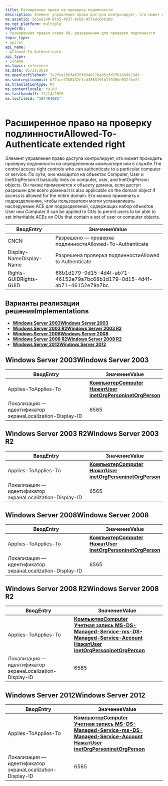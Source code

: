 ```yaml
---
title: Расширенное право на проверку подлинности
description: Элемент управления право доступа контролирует, кто может проходить проверку подлинности на определенном компьютере или в службе.
ms.assetid: 265e6240-0fb5-4037-8c66-05fadc646100
ms.tgt_platform: multiple
keywords:
- Расширенная правая схема AD, разрешенная для проверки подлинности
topic_type:
- apiref
api_name:
- Allowed-To-Authenticate
api_type:
- Schema
ms.topic: reference
ms.date: 05/31/2018
ms.openlocfilehash: 7c2fca1b6f4670fd340170ed5cfd1f0160d61945
ms.sourcegitcommit: b77ace27b0432e7cd3863191b11926be032fbe2f
ms.translationtype: MT
ms.contentlocale: ru-RU
ms.lasthandoff: 12/14/2020
ms.locfileid: "104494085"
---
```

# <a name="allowed-to-authenticate-extended-right"></a><span data-ttu-id="50a99-104">Расширенное право на проверку подлинности</span><span class="sxs-lookup"><span data-stu-id="50a99-104">Allowed-To-Authenticate extended right</span></span>

<span data-ttu-id="50a99-105">Элемент управления право доступа контролирует, кто может проходить проверку подлинности на определенном компьютере или в службе.</span><span class="sxs-lookup"><span data-stu-id="50a99-105">The control access right controls who can authenticate to a particular computer or service.</span></span> <span data-ttu-id="50a99-106">По сути, оно находится на объектах Computer, User и InetOrgPerson.</span><span class="sxs-lookup"><span data-stu-id="50a99-106">It basically lives on computer, user, and InetOrgPerson objects.</span></span> <span data-ttu-id="50a99-107">Он также применяется к объекту домена, если доступ разрешен для всего домена.</span><span class="sxs-lookup"><span data-stu-id="50a99-107">It is also applicable on the domain object if access is allowed for the entire domain.</span></span> <span data-ttu-id="50a99-108">Его можно применить к подразделениям, чтобы пользователи могли устанавливать наследуемые ACE для подразделений, содержащих набор объектов User или Computer.</span><span class="sxs-lookup"><span data-stu-id="50a99-108">It can be applied to OUs to permit users to be able to set inheritable ACEs on OUs that contain a set of user or computer objects.</span></span>



| <span data-ttu-id="50a99-109">Ввод</span><span class="sxs-lookup"><span data-stu-id="50a99-109">Entry</span></span> | <span data-ttu-id="50a99-110">Значение</span><span class="sxs-lookup"><span data-stu-id="50a99-110">Value</span></span> |
|--------------|--------------------------------------|
| <span data-ttu-id="50a99-111">CN</span><span class="sxs-lookup"><span data-stu-id="50a99-111">CN</span></span>           | <span data-ttu-id="50a99-112">Разрешено — проверка подлинности</span><span class="sxs-lookup"><span data-stu-id="50a99-112">Allowed-To-Authenticate</span></span>              |
| <span data-ttu-id="50a99-113">Display-Name</span><span class="sxs-lookup"><span data-stu-id="50a99-113">Display-Name</span></span> | <span data-ttu-id="50a99-114">Разрешена проверка подлинности</span><span class="sxs-lookup"><span data-stu-id="50a99-114">Allowed to Authenticate</span></span>              |
| <span data-ttu-id="50a99-115">Rights-GUID</span><span class="sxs-lookup"><span data-stu-id="50a99-115">Rights-GUID</span></span>  | <span data-ttu-id="50a99-116">68b1d179-0d15-4d4f-ab71-46152e79a7bc</span><span class="sxs-lookup"><span data-stu-id="50a99-116">68b1d179-0d15-4d4f-ab71-46152e79a7bc</span></span> |



## <a name="implementations"></a><span data-ttu-id="50a99-117">Варианты реализации решения</span><span class="sxs-lookup"><span data-stu-id="50a99-117">Implementations</span></span>

-   [<span data-ttu-id="50a99-118">**Windows Server 2003**</span><span class="sxs-lookup"><span data-stu-id="50a99-118">**Windows Server 2003**</span></span>](#windows-server-2003)
-   [<span data-ttu-id="50a99-119">**Windows Server 2003 R2**</span><span class="sxs-lookup"><span data-stu-id="50a99-119">**Windows Server 2003 R2**</span></span>](#windows-server-2003-r2)
-   [<span data-ttu-id="50a99-120">**Windows Server 2008**</span><span class="sxs-lookup"><span data-stu-id="50a99-120">**Windows Server 2008**</span></span>](#windows-server-2008)
-   [<span data-ttu-id="50a99-121">**Windows Server 2008 R2**</span><span class="sxs-lookup"><span data-stu-id="50a99-121">**Windows Server 2008 R2**</span></span>](#windows-server-2008-r2)
-   [<span data-ttu-id="50a99-122">**Windows Server 2012**</span><span class="sxs-lookup"><span data-stu-id="50a99-122">**Windows Server 2012**</span></span>](#windows-server-2012)

## <a name="windows-server-2003"></a><span data-ttu-id="50a99-123">Windows Server 2003</span><span class="sxs-lookup"><span data-stu-id="50a99-123">Windows Server 2003</span></span>



| <span data-ttu-id="50a99-124">Ввод</span><span class="sxs-lookup"><span data-stu-id="50a99-124">Entry</span></span> | <span data-ttu-id="50a99-125">Значение</span><span class="sxs-lookup"><span data-stu-id="50a99-125">Value</span></span> |
|-------------------------|---------------------------------------------------------------------------------------------------------------------------------|
| <span data-ttu-id="50a99-126">Applies-To</span><span class="sxs-lookup"><span data-stu-id="50a99-126">Applies-To</span></span>              | [<span data-ttu-id="50a99-127">**Компьютер**</span><span class="sxs-lookup"><span data-stu-id="50a99-127">**Computer**</span></span>](c-computer.md)<br/> [<span data-ttu-id="50a99-128">**Нажат**</span><span class="sxs-lookup"><span data-stu-id="50a99-128">**User**</span></span>](c-user.md)<br/> [<span data-ttu-id="50a99-129">**inetOrgPerson**</span><span class="sxs-lookup"><span data-stu-id="50a99-129">**inetOrgPerson**</span></span>](c-inetorgperson.md)<br/> |
| <span data-ttu-id="50a99-130">Локализация — идентификатор экрана</span><span class="sxs-lookup"><span data-stu-id="50a99-130">Localization-Display-ID</span></span> | <span data-ttu-id="50a99-131">65</span><span class="sxs-lookup"><span data-stu-id="50a99-131">65</span></span>                                                                                                                              |



## <a name="windows-server-2003-r2"></a><span data-ttu-id="50a99-132">Windows Server 2003 R2</span><span class="sxs-lookup"><span data-stu-id="50a99-132">Windows Server 2003 R2</span></span>



| <span data-ttu-id="50a99-133">Ввод</span><span class="sxs-lookup"><span data-stu-id="50a99-133">Entry</span></span> | <span data-ttu-id="50a99-134">Значение</span><span class="sxs-lookup"><span data-stu-id="50a99-134">Value</span></span> |
|-------------------------|---------------------------------------------------------------------------------------------------------------------------------|
| <span data-ttu-id="50a99-135">Applies-To</span><span class="sxs-lookup"><span data-stu-id="50a99-135">Applies-To</span></span>              | [<span data-ttu-id="50a99-136">**Компьютер**</span><span class="sxs-lookup"><span data-stu-id="50a99-136">**Computer**</span></span>](c-computer.md)<br/> [<span data-ttu-id="50a99-137">**Нажат**</span><span class="sxs-lookup"><span data-stu-id="50a99-137">**User**</span></span>](c-user.md)<br/> [<span data-ttu-id="50a99-138">**inetOrgPerson**</span><span class="sxs-lookup"><span data-stu-id="50a99-138">**inetOrgPerson**</span></span>](c-inetorgperson.md)<br/> |
| <span data-ttu-id="50a99-139">Локализация — идентификатор экрана</span><span class="sxs-lookup"><span data-stu-id="50a99-139">Localization-Display-ID</span></span> | <span data-ttu-id="50a99-140">65</span><span class="sxs-lookup"><span data-stu-id="50a99-140">65</span></span>                                                                                                                              |



## <a name="windows-server-2008"></a><span data-ttu-id="50a99-141">Windows Server 2008</span><span class="sxs-lookup"><span data-stu-id="50a99-141">Windows Server 2008</span></span>



| <span data-ttu-id="50a99-142">Ввод</span><span class="sxs-lookup"><span data-stu-id="50a99-142">Entry</span></span> | <span data-ttu-id="50a99-143">Значение</span><span class="sxs-lookup"><span data-stu-id="50a99-143">Value</span></span> |
|-------------------------|---------------------------------------------------------------------------------------------------------------------------------|
| <span data-ttu-id="50a99-144">Applies-To</span><span class="sxs-lookup"><span data-stu-id="50a99-144">Applies-To</span></span>              | [<span data-ttu-id="50a99-145">**Компьютер**</span><span class="sxs-lookup"><span data-stu-id="50a99-145">**Computer**</span></span>](c-computer.md)<br/> [<span data-ttu-id="50a99-146">**Нажат**</span><span class="sxs-lookup"><span data-stu-id="50a99-146">**User**</span></span>](c-user.md)<br/> [<span data-ttu-id="50a99-147">**inetOrgPerson**</span><span class="sxs-lookup"><span data-stu-id="50a99-147">**inetOrgPerson**</span></span>](c-inetorgperson.md)<br/> |
| <span data-ttu-id="50a99-148">Локализация — идентификатор экрана</span><span class="sxs-lookup"><span data-stu-id="50a99-148">Localization-Display-ID</span></span> | <span data-ttu-id="50a99-149">65</span><span class="sxs-lookup"><span data-stu-id="50a99-149">65</span></span>                                                                                                                              |



## <a name="windows-server-2008-r2"></a><span data-ttu-id="50a99-150">Windows Server 2008 R2</span><span class="sxs-lookup"><span data-stu-id="50a99-150">Windows Server 2008 R2</span></span>



| <span data-ttu-id="50a99-151">Ввод</span><span class="sxs-lookup"><span data-stu-id="50a99-151">Entry</span></span> | <span data-ttu-id="50a99-152">Значение</span><span class="sxs-lookup"><span data-stu-id="50a99-152">Value</span></span> |
|-------------------------|------------------------------------------------------------------------------------------------------------------------------------------------------------------------------------------------------------------|
| <span data-ttu-id="50a99-153">Applies-To</span><span class="sxs-lookup"><span data-stu-id="50a99-153">Applies-To</span></span>              | [<span data-ttu-id="50a99-154">**Компьютер**</span><span class="sxs-lookup"><span data-stu-id="50a99-154">**Computer**</span></span>](c-computer.md)<br/> [<span data-ttu-id="50a99-155">**Учетная запись MS-DS-Managed-Service-**</span><span class="sxs-lookup"><span data-stu-id="50a99-155">**ms-DS-Managed-Service-Account**</span></span>](c-msds-managedserviceaccount.md)<br/> [<span data-ttu-id="50a99-156">**Нажат**</span><span class="sxs-lookup"><span data-stu-id="50a99-156">**User**</span></span>](c-user.md)<br/> [<span data-ttu-id="50a99-157">**inetOrgPerson**</span><span class="sxs-lookup"><span data-stu-id="50a99-157">**inetOrgPerson**</span></span>](c-inetorgperson.md)<br/> |
| <span data-ttu-id="50a99-158">Локализация — идентификатор экрана</span><span class="sxs-lookup"><span data-stu-id="50a99-158">Localization-Display-ID</span></span> | <span data-ttu-id="50a99-159">65</span><span class="sxs-lookup"><span data-stu-id="50a99-159">65</span></span>                                                                                                                                                                                                               |



## <a name="windows-server-2012"></a><span data-ttu-id="50a99-160">Windows Server 2012</span><span class="sxs-lookup"><span data-stu-id="50a99-160">Windows Server 2012</span></span>



| <span data-ttu-id="50a99-161">Ввод</span><span class="sxs-lookup"><span data-stu-id="50a99-161">Entry</span></span> | <span data-ttu-id="50a99-162">Значение</span><span class="sxs-lookup"><span data-stu-id="50a99-162">Value</span></span> |
|-------------------------|------------------------------------------------------------------------------------------------------------------------------------------------------------------------------------------------------------------|
| <span data-ttu-id="50a99-163">Applies-To</span><span class="sxs-lookup"><span data-stu-id="50a99-163">Applies-To</span></span>              | [<span data-ttu-id="50a99-164">**Компьютер**</span><span class="sxs-lookup"><span data-stu-id="50a99-164">**Computer**</span></span>](c-computer.md)<br/> [<span data-ttu-id="50a99-165">**Учетная запись MS-DS-Managed-Service-**</span><span class="sxs-lookup"><span data-stu-id="50a99-165">**ms-DS-Managed-Service-Account**</span></span>](c-msds-managedserviceaccount.md)<br/> [<span data-ttu-id="50a99-166">**Нажат**</span><span class="sxs-lookup"><span data-stu-id="50a99-166">**User**</span></span>](c-user.md)<br/> [<span data-ttu-id="50a99-167">**inetOrgPerson**</span><span class="sxs-lookup"><span data-stu-id="50a99-167">**inetOrgPerson**</span></span>](c-inetorgperson.md)<br/> |
| <span data-ttu-id="50a99-168">Локализация — идентификатор экрана</span><span class="sxs-lookup"><span data-stu-id="50a99-168">Localization-Display-ID</span></span> | <span data-ttu-id="50a99-169">65</span><span class="sxs-lookup"><span data-stu-id="50a99-169">65</span></span>                                                                                                                                                                                                               |



 

 





